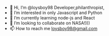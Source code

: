 - 👋 Hi, I’m @loysboy98 Developer,philanthropist,
- 👀 I’m interested in only Javascript and Python
- 🌱 I’m currently learning node-js and React
- 💞️ I’m looking to collaborate on NASA!)))
- 📫 How to reach me loysboy98@gmail.com

<!---
loysboy98/loysboy98 is a ✨ special ✨ repository because its `README.md` (this file) appears on your GitHub profile.
You can click the Preview link to take a look at your changes.
--->
